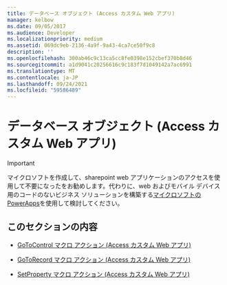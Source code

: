 ```yaml
---
title: データベース オブジェクト (Access カスタム Web アプリ)
manager: kelbow
ms.date: 09/05/2017
ms.audience: Developer
ms.localizationpriority: medium
ms.assetid: 069dc9eb-2136-4a9f-9a43-4ca7ce50f9c8
description: ''
ms.openlocfilehash: 300ab46c9c13ca5cc8fe0398e152cbef370b8d46
ms.sourcegitcommit: a1d9041c20256616c9c183f7d1049142a7ac6991
ms.translationtype: MT
ms.contentlocale: ja-JP
ms.lasthandoff: 09/24/2021
ms.locfileid: "59586489"
---
```

# <a name="database-objects-access-custom-web-app"></a>データベース オブジェクト (Access カスタム Web アプリ)

> [!IMPORTANT]
> マイクロソフトを作成して、sharepoint web アプリケーションのアクセスを使用して不要になったをお勧めします。代わりに、web およびモバイル デバイス用のコードのないビジネス ソリューションを構築する[マイクロソフトの PowerApps](https://powerapps.microsoft.com/en-us/)を使用して検討してください。 
  
## <a name="in-this-section"></a>このセクションの内容

- [GoToControl マクロ アクション (Access カスタム Web アプリ)](gotocontrol-macro-action-access-custom-web-app.md)
    
- [GoToRecord マクロ アクション (Access カスタム Web アプリ)](gotorecord-macro-action-access-custom-web-app.md)
    
- [SetProperty マクロ アクション (Access カスタム Web アプリ)](setproperty-macro-action-access-custom-web-app.md)
    

